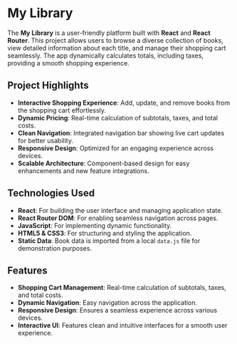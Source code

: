 # My Library

The **My Library** is a user-friendly platform built with **React** and **React Router**. This project allows users to browse a diverse collection of books, view detailed information about each title, and manage their shopping cart seamlessly. The app dynamically calculates totals, including taxes, providing a smooth shopping experience. 

## Project Highlights
- **Interactive Shopping Experience**: Add, update, and remove books from the shopping cart effortlessly.
- **Dynamic Pricing**: Real-time calculation of subtotals, taxes, and total costs.
- **Clean Navigation**: Integrated navigation bar showing live cart updates for better usability.
- **Responsive Design**: Optimized for an engaging experience across devices.
- **Scalable Architecture**: Component-based design for easy enhancements and new feature integrations.

## Technologies Used
- **React**: For building the user interface and managing application state.
- **React Router DOM**: For enabling seamless navigation across pages.
- **JavaScript**: For implementing dynamic functionality.
- **HTML5 & CSS3**: For structuring and styling the application.
- **Static Data**: Book data is imported from a local `data.js` file for demonstration purposes.

## Features
- **Shopping Cart Management**: Real-time calculation of subtotals, taxes, and total costs.  
- **Dynamic Navigation**: Easy navigation across the application.  
- **Responsive Design**: Ensures a seamless experience across various devices.  
- **Interactive UI**: Features clean and intuitive interfaces for a smooth user experience.  
